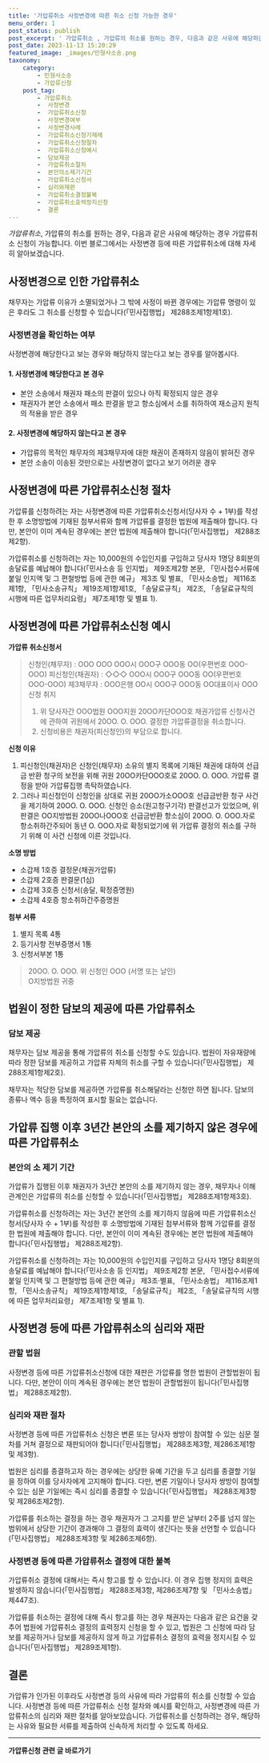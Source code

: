 ```yaml
---
title: '가압류취소 사정변경에 따른 취소 신청 가능한 경우'
menu_order: 1
post_status: publish
post_excerpt: ' 가압류취소 , 가압류의 취소를 원하는 경우, 다음과 같은 사유에 해당하는 경우 가압류취소 신청이 가능합니다. 이번 블로그에서는 사정변경 등에 따른 가압류취소에 대해 자세히 알아보겠습니다.'
post_date: 2023-11-13 15:20:29
featured_image: _images/민형사소송.png
taxonomy:
    category:
        - 민형사소송
        - 가압류신청
    post_tag:
        - 가압류취소
        -  사정변경
        -  가압류취소신청
        -  사정변경여부
        -  사정변경사례
        -  가압류취소신청기재례
        -  가압류취소신청절차
        -  가압류취소신청예시
        -  담보제공
        -  가압류취소절차
        -  본안의소제기기간
        -  가압류취소신청서
        -  심리와재판
        -  가압류취소결정불복
        -  가압류취소효력정지신청
        -  결론
---
```



*가압류취소*, 가압류의 취소를 원하는 경우, 다음과 같은 사유에 해당하는 경우 가압류취소 신청이 가능합니다. 이번 블로그에서는 사정변경 등에 따른 가압류취소에 대해 자세히 알아보겠습니다.

## 사정변경으로 인한 가압류취소

채무자는 가압류 이유가 소멸되었거나 그 밖에 사정이 바뀐 경우에는 가압류 명령이 있은 후라도 그 취소를 신청할 수 있습니다(「민사집행법」 제288조제1항제1호).

### 사정변경을 확인하는 여부

사정변경에 해당한다고 보는 경우와 해당하지 않는다고 보는 경우를 알아봅시다.

#### 1. 사정변경에 해당한다고 본 경우

- 본안 소송에서 채권자 패소의 판결이 있으나 아직 확정되지 않은 경우
- 채권자가 본안 소송에서 패소 판결을 받고 항소심에서 소를 취하하여 재소금지 원칙의 적용을 받은 경우

#### 2. 사정변경에 해당하지 않는다고 본 경우

- 가압류의 목적인 채무자의 제3채무자에 대한 채권이 존재하지 않음이 밝혀진 경우
- 본안 소송이 이송된 것만으로는 사정변경이 없다고 보기 어려운 경우

## 사정변경에 따른 가압류취소신청 절차

가압류를 신청하려는 자는 사정변경에 따른 가압류취소신청서(당사자 수 + 1부)를 작성한 후 소명방법에 기재된 첨부서류와 함께 가압류를 결정한 법원에 제출해야 합니다. 다만, 본안이 이미 계속된 경우에는 본안 법원에 제출해야 합니다(「민사집행법」 제288조제2항).

가압류취소를 신청하려는 자는 10,000원의 수입인지를 구입하고 당사자 1명당 8회분의 송달료를 예납해야 합니다(「민사소송 등 인지법」 제9조제2항 본문, 「민사접수서류에 붙일 인지액 및 그 편철방법 등에 관한 예규」 제3조 및 별표, 「민사소송법」 제116조제1항, 「민사소송규칙」 제19조제1항제1호, 「송달료규칙」 제2조, 「송달료규칙의 시행에 따른 업무처리요령」 제7조제1항 및 별표 1).

## 사정변경에 따른 가압류취소신청 예시

**가압류 취소신청서**

> 신청인(채무자) : OOO OOO OOO시 OOO구 OOO동 OO(우편번호 OOO-OOO)
> 피신청인(채권자) : ◇◇◇ OOO시 OOO구 OOO동 OO(우편번호 OOO-OOO)
> 제3채무자 : OOO은행 OO시 OOO구 OOO동 OO대표이사 OOO
> 신청 취지
> 1. 위 당사자간 OOO법원 OOO지원 20OO카단OOO호 채권가압류 신청사건에 관하여 귀원에서 20OO. O. OOO. 결정한 가압류결정을 취소합니다.
> 2. 신청비용은 채권자(피신청인)의 부담으로 합니다.

**신청 이유**
1. 피신청인(채권자)은 신청인(채무자) 소유의 별지 목록에 기재된 채권에 대하여 선급금 반환 청구의 보전을 위해 귀원 20OO카단OOO호로 20OO. O. OOO. 가압류 결정을 받아 가압류집행 촉탁하였습니다.
2. 그러나 피신청인이 신청인을 상대로 귀원 20OO가소OOO호 선급금반환 청구 사건을 제기하여 20OO. O. OOO. 신청인 승소(원고청구기각) 판결선고가 있었으며, 위 판결은 OO지방법원 20OO나OOO호 선급금반환 항소심이 20OO. O. OOO.자로 항소취하간주되어 동년 O. OOO.자로 확정되었기에 위 가압류 결정의 취소를 구하기 위해 이 사건 신청에 이른 것입니다.

**소명 방법**
- 소갑제 1호증 결정문(채권가압류)
- 소갑제 2호증 판결문(1심)
- 소갑제 3호증 신청서(송달, 확정증명원)
- 소갑제 4호증 항소취하간주증명원

**첨부 서류**
1. 별지 목록 4통
2. 등기사항 전부증명서 1통
3. 신청서부본 1통

> 20OO. O. OOO. 위 신청인 OOO (서명 또는 날인)\
> O지방법원 귀중

## 법원이 정한 담보의 제공에 따른 가압류취소

### 담보 제공

채무자는 담보 제공을 통해 가압류의 취소를 신청할 수도 있습니다. 법원이 자유재량에 따라 정한 담보를 제공하고 가압류 자체의 취소를 구할 수 있습니다(「민사집행법」 제288조제1항제2호).

채무자는 적당한 담보를 제공하면 가압류를 취소해달라는 신청만 하면 됩니다. 담보의 종류나 액수 등을 특정하여 표시할 필요는 없습니다.

## 가압류 집행 이후 3년간 본안의 소를 제기하지 않은 경우에 따른 가압류취소

### 본안의 소 제기 기간

가압류가 집행된 이후 채권자가 3년간 본안의 소를 제기하지 않는 경우, 채무자나 이해관계인은 가압류의 취소를 신청할 수 있습니다(「민사집행법」 제288조제1항제3호).

가압류취소를 신청하려는 자는 3년간 본안의 소를 제기하지 않음에 따른 가압류취소신청서(당사자 수 + 1부)를 작성한 후 소명방법에 기재된 첨부서류와 함께 가압류를 결정한 법원에 제출해야 합니다. 다만, 본안이 이미 계속된 경우에는 본안 법원에 제출해야 합니다(「민사집행법」 제288조제2항).

가압류취소를 신청하려는 자는 10,000원의 수입인지를 구입하고 당사자 1명당 8회분의 송달료를 예납해야 합니다(「민사소송 등 인지법」 제9조제2항 본문, 「민사접수서류에 붙일 인지액 및 그 편철방법 등에 관한 예규」 제3조·별표, 「민사소송법」 제116조제1항, 「민사소송규칙」 제19조제1항제1호, 「송달료규칙」 제2조, 「송달료규칙의 시행에 따른 업무처리요령」 제7조제1항 및 별표 1).

## 사정변경 등에 따른 가압류취소의 심리와 재판

### 관할 법원

사정변경 등에 따른 가압류취소신청에 대한 재판은 가압류를 명한 법원이 관할법원이 됩니다. 다만, 본안이 이미 계속된 경우에는 본안 법원이 관할법원이 됩니다(「민사집행법」 제288조제2항).

### 심리와 재판 절차

사정변경 등에 따른 가압류취소 신청은 변론 또는 당사자 쌍방이 참여할 수 있는 심문 절차를 거쳐 결정으로 재판되어야 합니다(「민사집행법」 제288조제3항, 제286조제1항 및 제3항).

법원은 심리를 종결하고자 하는 경우에는 상당한 유예 기간을 두고 심리를 종결할 기일을 정하여 이를 당사자에게 고지해야 합니다. 다만, 변론 기일이나 당사자 쌍방이 참여할 수 있는 심문 기일에는 즉시 심리를 종결할 수 있습니다(「민사집행법」 제288조제3항 및 제286조제2항).

가압류를 취소하는 결정을 하는 경우 채권자가 그 고지를 받은 날부터 2주를 넘지 않는 범위에서 상당한 기간이 경과해야 그 결정의 효력이 생긴다는 뜻을 선언할 수 있습니다(「민사집행법」 제288조제3항 및 제286조제6항).

### 사정변경 등에 따른 가압류취소 결정에 대한 불복

가압류취소 결정에 대해서는 즉시 항고를 할 수 있습니다. 이 경우 집행 정지의 효력은 발생하지 않습니다(「민사집행법」 제288조제3항, 제286조제7항 및 「민사소송법」 제447조).

가압류를 취소하는 결정에 대해 즉시 항고를 하는 경우 채권자는 다음과 같은 요건을 갖추어 법원에 가압류취소 결정의 효력정지 신청을 할 수 있고, 법원은 그 신청에 따라 담보를 제공하거나 담보를 제공하지 않게 하고 가압류취소 결정의 효력을 정지시킬 수 있습니다(「민사집행법」 제289조제1항).

## 결론

가압류가 인가된 이후라도 사정변경 등의 사유에 따라 가압류의 취소를 신청할 수 있습니다. 사정변경 등에 따른 가압류취소 신청 절차와 예시를 확인하고, 사정변경에 따른 가압류취소의 심리와 재판 절차를 알아보았습니다. 가압류취소를 신청하려는 경우, 해당하는 사유와 필요한 서류를 제출하여 신속하게 처리할 수 있도록 하세요.
<!-- wp:separator -->
<hr class="wp-block-separator has-alpha-channel-opacity"/>
<!-- /wp:separator -->

<!-- wp:group {"backgroundColor":"base","layout":{"type":"constrained"}} -->
<div class="wp-block-group has-base-background-color has-background"><!-- wp:paragraph {"align":"center","fontSize":"medium"} -->
<p class="has-text-align-center has-large-font-size"><strong>가압류신청 관련 글 바로가기</strong></p>
<!-- /wp:paragraph -->


<!-- wp:latest-posts
{"categories":[{"id":14445,"count":19,"description":"","link":"https://uknowlaw.com/category/%ea%b0%80%ec%95%95%eb%a5%98%ec%8b%a0%ec%b2%ad/","name":"가압류신청","slug":"가압류신청","taxonomy":"category","parent":0,"meta":[],"_links":{"self":[{"href":"https://uknowlaw.com/wp-json/wp/v2/categories/14445"}],"collection":[{"href":"https://uknowlaw.com/wp-json/wp/v2/categories"}],"about":[{"href":"https://uknowlaw.com/wp-json/wp/v2/taxonomies/category"}],"wp:post_type":[{"href":"https://uknowlaw.com/wp-json/wp/v2/posts?categories=14445"}],"curies":[{"name":"wp","href":"https://api.w.org/{rel}","templated":true}]}}],"postsToShow":100,"excerptLength":28,"postLayout":"grid","columns":2,"featuredImageAlign":"left","featuredImageSizeSlug":"large","fontSize":"small"} /--></div>
<!-- /wp:group -->